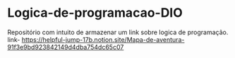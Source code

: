 # Logica-de-programacao-DIO
Repositório com intuito de armazenar um link sobre logica de programação.<br>
link- https://helpful-jump-17b.notion.site/Mapa-de-aventura-91f3e9bd923842149d4dba754dc65c07
